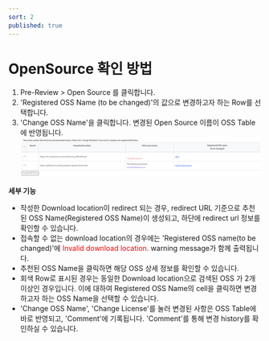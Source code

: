 ```yaml
---
sort: 2
published: true
---
```


# OpenSource 확인 방법
1. Pre-Review > Open Source 를 클릭합니다.
2. 'Registered OSS Name (to be changed)'의 값으로 변경하고자 하는 Row를 선택합니다.
3. 'Change OSS Name'을 클릭합니다. 변경된 Open Source 이름이 OSS Table에 반영됩니다.
![PreReviewLicense](../../images/common/pre_review/pre_review_opensource.png)

**세부 기능**
- 작성한 Download location이 redirect 되는 경우, redirect URL 기준으로 추천된 OSS Name(Registered OSS Name)이 생성되고,
  하단에 redirect url 정보를 확인할 수 있습니다.
- 접속할 수 없는 download location의 경우에는 'Registered OSS name(to be changed)'에 
  <span style="color:red">Invalid download location.</span> warning message가 함께 출력됩니다.
- 추천된 OSS Name을 클릭하면 해당 OSS 상세 정보를 확인할 수 있습니다.
- 회색 Row로 표시된 경우는 동일한 Download location으로 검색된 OSS 가 2개 이상인 경우입니다.
  이에 대하여 Registered OSS Name의 cell을 클릭하면 변경하고자 하는 OSS Name을 선택할 수 있습니다.
- 'Change OSS Name', 'Change License'를 눌러 변경된 사항은 OSS Table에 바로 반영되고, 
  'Comment'에 기록됩니다. 'Comment'를 통해 변경 history를 확인하실 수 있습니다.

  